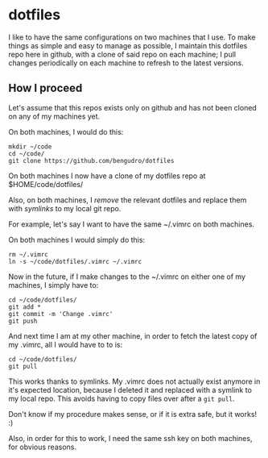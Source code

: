 # dotfiles
I like to have the same configurations on two machines that I use.  To make
things as simple and easy to manage as possible, I maintain this dotfiles repo
here in github, with a clone of said repo on each machine; I pull changes
periodically on each machine to refresh to the latest versions.

## How I proceed
Let's assume that this repos exists only on github and has not been cloned on
any of my machines yet.

On both machines, I would do this:

```
mkdir ~/code
cd ~/code/
git clone https://github.com/bengudro/dotfiles
```

On both machines I now have a clone of my dotfiles repo at $HOME/code/dotfiles/

Also, on both machines, I *remove* the relevant dotfiles and replace them with
*symlinks* to my local git repo.

For example, let's say I want to have the same ~/.vimrc on both machines.

On both machines I would simply do this:

```
rm ~/.vimrc
ln -s ~/code/dotfiles/.vimrc ~/.vimrc
```

Now in the future, if I make changes to the ~/.vimrc on either one of my
machines, I simply have to:

```
cd ~/code/dotfiles/
git add *
git commit -m 'Change .vimrc'
git push
```

And next time I am at my other machine, in order to fetch the latest copy of my
.vimrc, all I would have to to is:

```
cd ~/code/dotfiles/
git pull
```

This works thanks to symlinks.  My .vimrc does not actually exist anymore in
it's expected location, because I deleted it and replaced with a symlink to my
local repo.  This avoids having to copy files over after a `git pull`.

Don't know if my procedure makes sense, or if it is extra safe, but it works!
:)

Also, in order for this to work, I need the same ssh key on both machines, for
obvious reasons.
